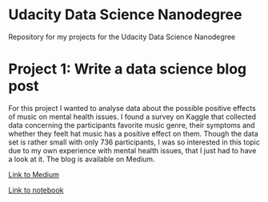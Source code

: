 # Udacity Data Science Nanodegree
Repository for my projects for the Udacity Data Science Nanodegree

# Project 1: Write a data science blog post
For this project I wanted to analyse data about the possible positive effects of music on mental health issues. I found a survey on Kaggle that collected data concerning the participants favorite music genre, their symptoms and whether they feelt hat music has a positive effect on them. Though the data set is rather small with only 736 participants, I was so interested in this topic due to my own experience with mental health issues, that I just had to have a look at it. The blog is available on Medium.

[Link to Medium](https://medium.com/@klose.lieselotte/can-you-help-your-mental-health-by-listening-to-a-specific-music-genre-648438550d45) 

[Link to notebook](https://github.com/Lizella88/udacity_data_science_nanodegree/blob/main/project1/MxMH_analysis.ipynb)
